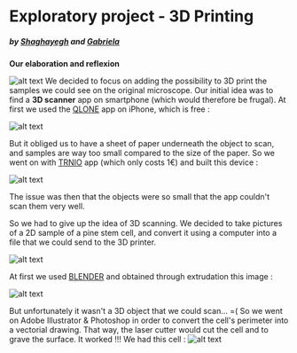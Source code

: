 # Exploratory project - 3D Printing
   ##### by [Shaghayegh](https://github.com/missnjf) and [Gabriela]()
   

**Our elaboration and reflexion**

![alt text](https://github.com/MakerLabCRI/FrugalMicroscope/blob/master/StudentStories/3D%20printing/image.JPG)
We decided to focus on adding the possibility to 3D print the samples we could see on the original microscope. 
Our initial idea was to find a **3D scanner** app on smartphone (which would therefore be frugal).
At first we used the [QLONE](https://www.qlone.pro/) app on iPhone, which is free :

![alt text](https://github.com/MakerLabCRI/FrugalMicroscope/blob/master/StudentStories/3D%20printing/qlone.JPG)

But it obliged us to have a sheet of paper underneath the object to scan, and samples are way too small compared to the size of the paper.
So we went on with [TRNIO](http://www.trnio.com/) app (which only costs 1€) and built this device :

![alt text](https://github.com/MakerLabCRI/FrugalMicroscope/blob/master/StudentStories/3D%20printing/trnio.JPG)

The issue was then that the objects were so small that the app couldn't scan them very well.


So we had to give up the idea of 3D scanning.
We decided to take pictures of a 2D sample of a pine stem cell, and convert it using a computer into a file that we could send to the 3D printer.

![alt text](https://github.com/MakerLabCRI/FrugalMicroscope/blob/master/StudentStories/3D%20printing/sha%20sample.JPG)

At first we used [BLENDER](https://www.blender.org/) and obtained through extrudation this image :

![alt text](https://github.com/MakerLabCRI/FrugalMicroscope/blob/master/StudentStories/3D%20printing/cell%20blender.JPG)

But unfortunately it wasn't a 3D object that we could scan... =(
So we went on Adobe Illustrator & Photoshop in order to convert the cell's perimeter into a vectorial drawing. That way, the laser cutter would cut the cell and to grave the surface. It worked !!! We had this cell :
![alt text](https://github.com/MakerLabCRI/FrugalMicroscope/blob/master/StudentStories/3D%20printing/IMG-3024.JPG)
